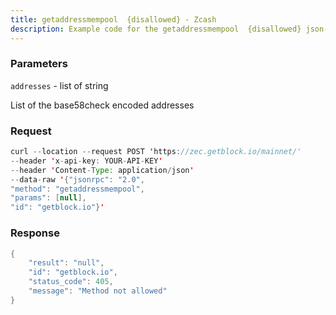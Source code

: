 ```yaml
---
title: getaddressmempool  {disallowed} - Zcash
description: Example code for the getaddressmempool  {disallowed} json-rpc method. Сomplete guide on how to use getaddressmempool  {disallowed} json-rpc in GetBlock.io Web3 documentation.
---
```


### Parameters


`addresses` - list of string

List of the base58check encoded addresses

### Request

``` java
curl --location --request POST 'https://zec.getblock.io/mainnet/' 
--header 'x-api-key: YOUR-API-KEY' 
--header 'Content-Type: application/json' 
--data-raw '{"jsonrpc": "2.0",
"method": "getaddressmempool",
"params": [null],
"id": "getblock.io"}'
```

###  Response

``` java
{
    "result": "null",
    "id": "getblock.io",
    "status_code": 405,
    "message": "Method not allowed"
}
```

